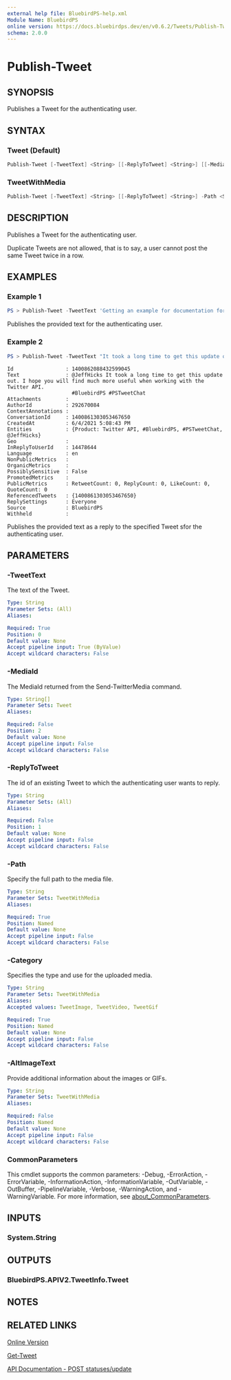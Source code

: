 ```yaml
---
external help file: BluebirdPS-help.xml
Module Name: BluebirdPS
online version: https://docs.bluebirdps.dev/en/v0.6.2/Tweets/Publish-Tweet
schema: 2.0.0
---
```


# Publish-Tweet

## SYNOPSIS

Publishes a Tweet for the authenticating user.

## SYNTAX

### Tweet (Default)

```powershell
Publish-Tweet [-TweetText] <String> [[-ReplyToTweet] <String>] [[-MediaId] <String[]>] [<CommonParameters>]
```

### TweetWithMedia

```powershell
Publish-Tweet [-TweetText] <String> [[-ReplyToTweet] <String>] -Path <String> -Category <String> [-AltImageText <String>] [<CommonParameters>]
```

## DESCRIPTION

Publishes a Tweet for the authenticating user.

Duplicate Tweets are not allowed, that is to say, a user cannot post the same Tweet twice in a row.

## EXAMPLES

### Example 1

```powershell
PS > Publish-Tweet -TweetText 'Getting an example for documentation for the Publish-Tweet command of the #BluebirdPS #PowerShell 7 module for Twitter.'
```

Publishes the provided text for the authenticating user.

### Example 2

```powershell
PS > Publish-Tweet -TweetText "It took a long time to get this update out. I hope you will find much more useful when working with the Twitter API. #BluebirdPS #PSTweetChat" -ReplyToTweet 1400861303053467650
```

```text
Id                 : 1400862088432599045
Text               : @JeffHicks It took a long time to get this update out. I hope you will find much more useful when working with the Twitter API.
                     #BluebirdPS #PSTweetChat
Attachments        :
AuthorId           : 292670084
ContextAnnotations :
ConversationId     : 1400861303053467650
CreatedAt          : 6/4/2021 5:08:43 PM
Entities           : {Product: Twitter API, #BluebirdPS, #PSTweetChat, @JeffHicks}
Geo                :
InReplyToUserId    : 14478644
Language           : en
NonPublicMetrics   :
OrganicMetrics     :
PossiblySensitive  : False
PromotedMetrics    :
PublicMetrics      : RetweetCount: 0, ReplyCount: 0, LikeCount: 0, QuoteCount: 0
ReferencedTweets   : {1400861303053467650}
ReplySettings      : Everyone
Source             : BluebirdPS
Withheld           :
```

Publishes the provided text as a reply to the specified Tweet sfor the authenticating user.

## PARAMETERS

### -TweetText

The text of the Tweet.

```yaml
Type: String
Parameter Sets: (All)
Aliases:

Required: True
Position: 0
Default value: None
Accept pipeline input: True (ByValue)
Accept wildcard characters: False
```

### -MediaId

The MediaId returned from the Send-TwitterMedia command.

```yaml
Type: String[]
Parameter Sets: Tweet
Aliases:

Required: False
Position: 2
Default value: None
Accept pipeline input: False
Accept wildcard characters: False
```

### -ReplyToTweet

The id of an existing Tweet to which the authenticating user wants to reply.

```yaml
Type: String
Parameter Sets: (All)
Aliases:

Required: False
Position: 1
Default value: None
Accept pipeline input: False
Accept wildcard characters: False
```

### -Path

Specify the full path to the media file.

```yaml
Type: String
Parameter Sets: TweetWithMedia
Aliases:

Required: True
Position: Named
Default value: None
Accept pipeline input: False
Accept wildcard characters: False
```

### -Category

Specifies the type and use for the uploaded media.

```yaml
Type: String
Parameter Sets: TweetWithMedia
Aliases:
Accepted values: TweetImage, TweetVideo, TweetGif

Required: True
Position: Named
Default value: None
Accept pipeline input: False
Accept wildcard characters: False
```

### -AltImageText

Provide additional information about the images or GIFs.

```yaml
Type: String
Parameter Sets: TweetWithMedia
Aliases:

Required: False
Position: Named
Default value: None
Accept pipeline input: False
Accept wildcard characters: False
```

### CommonParameters

This cmdlet supports the common parameters: -Debug, -ErrorAction, -ErrorVariable, -InformationAction, -InformationVariable, -OutVariable, -OutBuffer, -PipelineVariable, -Verbose, -WarningAction, and -WarningVariable. For more information, see [about_CommonParameters](http://go.microsoft.com/fwlink/?LinkID=113216).

## INPUTS

### System.String

## OUTPUTS

### BluebirdPS.APIV2.TweetInfo.Tweet

## NOTES

## RELATED LINKS

[Online Version](https://docs.bluebirdps.dev/en/v0.6.2/Tweets/Publish-Tweet)

[Get-Tweet](https://docs.bluebirdps.dev/en/v0.6.2/Tweets/Get-Tweet)

[API Documentation - POST statuses/update](https://developer.twitter.com/en/docs/twitter-api/v1/tweets/post-and-engage/api-reference/post-statuses-update)
